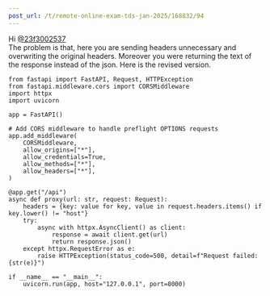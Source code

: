 ```yaml
---
post_url: /t/remote-online-exam-tds-jan-2025/168832/94
---
```

Hi [@23f3002537](/u/23f3002537)  
The problem is that, here you are sending headers unnecessary and overwriting the original headers. Moreover you were returning the text of the response instead of the json. Here is the revised version.

```
from fastapi import FastAPI, Request, HTTPException
from fastapi.middleware.cors import CORSMiddleware
import httpx
import uvicorn

app = FastAPI()

# Add CORS middleware to handle preflight OPTIONS requests
app.add_middleware(
    CORSMiddleware,
    allow_origins=["*"],
    allow_credentials=True,
    allow_methods=["*"],
    allow_headers=["*"],
)

@app.get("/api")
async def proxy(url: str, request: Request):
    headers = {key: value for key, value in request.headers.items() if key.lower() != "host"}
    try:
        async with httpx.AsyncClient() as client:
            response = await client.get(url)
            return response.json()
    except httpx.RequestError as e:
        raise HTTPException(status_code=500, detail=f"Request failed: {str(e)}")

if __name__ == "__main__":
    uvicorn.run(app, host="127.0.0.1", port=8000)

```